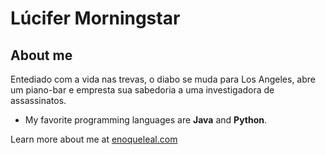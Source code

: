 

<!--
### Hi there 👋
**guilhermemorningstar/guilhermemorningstar** is a ✨ _special_ ✨ repository because its `README.md` (this file) appears on your GitHub profile.

Here are some ideas to get you started:

- 🔭 I’m currently working on ...
- 🌱 I’m currently learning ...
- 👯 I’m looking to collaborate on ...
- 🤔 I’m looking for help with ...
- 💬 Ask me about ...
- 📫 How to reach me: ...
- 😄 Pronouns: ...
- ⚡ Fun fact: ...
-->
# Lúcifer Morningstar

## About me

Entediado com a vida nas trevas, o diabo se muda para Los Angeles, abre um piano-bar e empresta sua sabedoria a uma investigadora de assassinatos.

- My favorite programming languages are **Java** and **Python**.

Learn more about me at [enoqueleal.com](https://enoqueleal.com)
